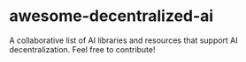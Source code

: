 # awesome-decentralized-ai
A collaborative list of AI libraries and resources that support AI decentralization. Feel free to contribute!
